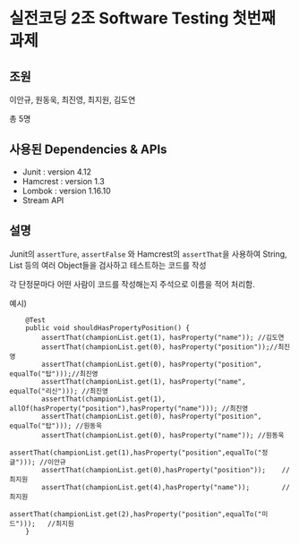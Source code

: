 # 실전코딩 2조 Software Testing 첫번째 과제 

## 조원
이안규, 원동욱, 최진영, 최지원, 김도연 

총 5명

## 사용된 Dependencies & APIs
- Junit : version 4.12
- Hamcrest : version 1.3
- Lombok : version 1.16.10
- Stream API

## 설명
Junit의 `assertTure`, `assertFalse` 와 Hamcrest의 `assertThat`을 사용하여
String, List 등의 여러 Object들을 검사하고 테스트하는 코드를 작성

각 단정문마다 어떤 사람이 코드를 작성해는지 주석으로 이름을 적어 처리함.

예시)
```
    @Test
    public void shouldHasPropertyPosition() {
        assertThat(championList.get(1), hasProperty("name")); //김도연
        assertThat(championList.get(0), hasProperty("position"));//최진영
        assertThat(championList.get(0), hasProperty("position", equalTo("탑")));//최진영
        assertThat(championList.get(1), hasProperty("name", equalTo("리신"))); //최진영
        assertThat(championList.get(1), allOf(hasProperty("position"),hasProperty("name"))); //최진영
        assertThat(championList.get(0), hasProperty("position", equalTo("탑"))); //원동욱
        assertThat(championList.get(0), hasProperty("name")); //원동욱
        assertThat(championList.get(1),hasProperty("position",equalTo("정글"))); //이안규
        assertThat(championList.get(0),hasProperty("position"));    //최지원
        assertThat(championList.get(4),hasProperty("name"));        //최지원
        assertThat(championList.get(2),hasProperty("position",equalTo("미드")));   //최지원
    }
```
